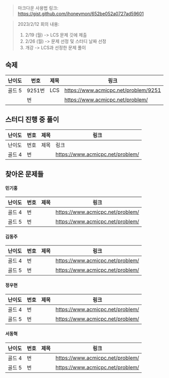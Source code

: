 > 마크다운 사용법 링크: https://gist.github.com/ihoneymon/652be052a0727ad59601

> 2023/2/12 회의 내용:
> 1. 2/19 (월) -> LCS 문제 깃에 제출
> 2. 2/26 (월) -> 문제 선정 및 스터디 날짜 선정
> 3. 개강 -> LCS과 선정한 문제 풀이

## 숙제
|난이도|번호|제목|링크|
|-|-|-|-|
|골드 5|9251번|LCS|https://www.acmicpc.net/problem/9251|
||번||https://www.acmicpc.net/problem/|

## 스터디 진행 중 풀이
|난이도|번호|제목|링크|
|-----|-----|----------|----------------------------------------|
|난이도|번호|제목|링크|
|골드 4|번||https://www.acmicpc.net/problem/|


## 찾아온 문제들
#### 민기홍
|난이도|번호|제목|링크|
|-----|-----|---------------------|----------------------------------------|
|골드 4|번||https://www.acmicpc.net/problem/|
|골드 5|번||https://www.acmicpc.net/problem/|

#### 김동주
|난이도|번호|제목|링크|
|-----|-----|---------------------|----------------------------------------|
|골드 4|번||https://www.acmicpc.net/problem/|
|골드 5|번||https://www.acmicpc.net/problem/|

#### 정우현
|난이도|번호|제목|링크|
|-----|-----|---------------------|----------------------------------------|
|골드 4|번||https://www.acmicpc.net/problem/|
|골드 5|번||https://www.acmicpc.net/problem/|

#### 서동혁
|난이도|번호|제목|링크|
|-----|-----|---------------------|----------------------------------------|
|골드 4|번||https://www.acmicpc.net/problem/|
|골드 5|번||https://www.acmicpc.net/problem/|
